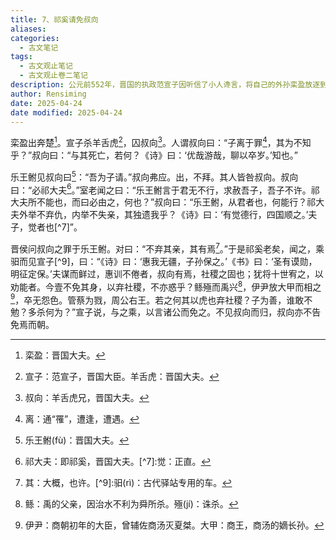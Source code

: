 ```yaml
---
title: 7、祁奚请免叔向
aliases: 
categories:
  - 古文笔记
tags:
  - 古文观止笔记
  - 古文观止卷二笔记
description: 公元前552年，晋国的执政范宣子因听信了小人谗言，将自己的外孙栾盈放逐到远方，还杀死了与栾盈关系密切的羊舌虎。羊舌虎的哥哥叔向也受到牵连，被抓了起来。晋国已退休的大夫祁奚，知道叔向是个人才，就出面请求范宣子赦免他。后来叔向果然被释。
author: Rensiming
date: 2025-04-24
date modified: 2025-04-24
---
```


栾盈出奔楚[^1]。宣子杀羊舌虎[^2]，囚叔向[^3]。人谓叔向曰：“子离于罪[^4]，其为不知乎？”叔向曰：“与其死亡，若何？《诗》曰：‘优哉游哉，聊以卒岁。’知也。”

乐王鲋见叔向曰[^5]：“吾为子请。”叔向弗应。出，不拜。其人皆咎叔向。叔向曰：“必祁大夫[^6]。”室老闻之曰：“乐王鲋言于君无不行，求赦吾子，吾子不许。祁大夫所不能也，而曰必由之，何也？”叔向曰：“乐王鲋，从君者也，何能行？祁大夫外举不弃仇，内举不失亲，其独遗我乎？《诗》曰：‘有觉德行，四国顺之。’夫子，觉者也[^7]”。

晋侯问叔向之罪于乐王鲋。对曰：“不弃其亲，其有焉[^8]。”于是祁奚老矣，闻之，乘驲而见宣子[^9]，曰：“《诗》曰：‘惠我无疆，子孙保之。’《书》曰：‘圣有谟勋，明征定保。’夫谋而鲜过，惠训不倦者，叔向有焉，社稷之固也；犹将十世宥之，以劝能者。今壹不免其身，以弃社稷，不亦惑乎？鲧殛而禹兴[^10]，伊尹放大甲而相之[^11]，卒无怨色。管蔡为戮，周公右王。若之何其以虎也弃社稷？子为善，谁敢不勉？多杀何为？”宣子说，与之乘，以言诸公而免之。不见叔向而归，叔向亦不告免焉而朝。

[^1]:栾盈：晋国大夫。

[^2]:宣子：范宣子，晋国大臣。羊舌虎：晋国大夫。

[^3]:叔向：羊舌虎兄，晋国大夫。

[^4]:离：通“罹”，遭逢，遭遇。

[^5]:乐王鲋(fù)：晋国大夫。

[^6]:祁大夫：即祁奚，晋国大夫。[^7]:觉：正直。

[^8]:其：大概，也许。[^9]:驲(rì)：古代驿站专用的车。

[^10]:鲧：禹的父亲，因治水不利为舜所杀。殛(jí)：诛杀。

[^11]:伊尹：商朝初年的大臣，曾辅佐商汤灭夏桀。大甲：商王，商汤的嫡长孙。

